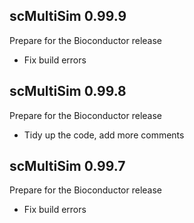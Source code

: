 ## scMultiSim 0.99.9

Prepare for the Bioconductor release

- Fix build errors

## scMultiSim 0.99.8

Prepare for the Bioconductor release

- Tidy up the code, add more comments

## scMultiSim 0.99.7

Prepare for the Bioconductor release

- Fix build errors
